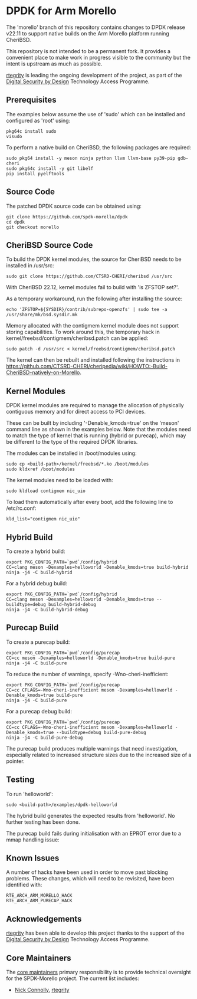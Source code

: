 # DPDK for Arm Morello

The 'morello' branch of this repository contains changes to DPDK release v22.11 to support native builds on the Arm Morello platform running CheriBSD.

This repository is not intended to be a permanent fork. It provides a convenient place to make work in progress visible to the community but the intent is upstream as much as possible.

[rtegrity](https://rtegrity.com/) is leading the ongoing development of the project, as part of the [Digital Security by Design](https://www.dsbd.tech/) Technology Access Programme.

## Prerequisites

The examples below assume the use of 'sudo' which can be installed and configured as 'root' using:

~~~{.sh}
pkg64c install sudo
visudo
~~~

To perform a native build on CheriBSD, the following packages are required:

~~~{.sh}
sudo pkg64 install -y meson ninja python llvm llvm-base py39-pip gdb-cheri
sudo pkg64c install -y git libelf
pip install pyelftools
~~~

## Source Code

The patched DPDK source code can be obtained using:
~~~{.sh}
git clone https://github.com/spdk-morello/dpdk
cd dpdk
git checkout morello
~~~

## CheriBSD Source Code

To build the DPDK kernel modules, the source for CheriBSD needs to be installed in /usr/src:

~~~{.sh}
sudo git clone https://github.com/CTSRD-CHERI/cheribsd /usr/src
~~~

With CheriBSD 22.12, kernel modules fail to build with 'is ZFSTOP set?'.

As a temporary workaround, run the following after installing the source:

~~~{.sh}
echo 'ZFSTOP=${SYSDIR}/contrib/subrepo-openzfs' | sudo tee -a /usr/share/mk/bsd.sysdir.mk
~~~

Memory allocated with the contigmem kernel module does not support storing capabilities.
To work around this, the temporary hack in kernel/freebsd/contigmem/cheribsd.patch can be
applied:

~~~{.sh}
sudo patch -d /usr/src < kernel/freebsd/contigmem/cheribsd.patch
~~~

The kernel can then be rebuilt and installed following the instructions in
https://github.com/CTSRD-CHERI/cheripedia/wiki/HOWTO:-Build-CheriBSD-natively-on-Morello.

## Kernel Modules

DPDK kernel modules are required to manage the allocation of physically contiguous memory and for direct access to PCI devices.

These can be built by including '-Denable_kmods=true' on the 'meson' command line as shown in the examples below. Note that the modules need to match the type of kernel that is running (hybrid or purecap), which may be different to the type of the required DPDK libraries.

The modules can be installed in /boot/modules using:

~~~{.sh}
sudo cp <build-path>/kernel/freebsd/*.ko /boot/modules
sudo kldxref /boot/modules
~~~

The kernel modules need to be loaded with:

~~~{.sh}
sudo kldload contigmem nic_uio
~~~

To load them automatically after every boot, add the following line to /etc/rc.conf:

~~~{.sh}
kld_list="contigmem nic_uio"
~~~

## Hybrid Build

To create a hybrid build:

~~~{.sh}
export PKG_CONFIG_PATH=`pwd`/config/hybrid
CC=clang meson -Dexamples=helloworld -Denable_kmods=true build-hybrid
ninja -j4 -C build-hybrid
~~~

For a hybrid debug build:

~~~{.sh}
export PKG_CONFIG_PATH=`pwd`/config/hybrid
CC=clang meson -Dexamples=helloworld -Denable_kmods=true --buildtype=debug build-hybrid-debug
ninja -j4 -C build-hybrid-debug
~~~

## Purecap Build

To create a purecap build:

~~~{.sh}
export PKG_CONFIG_PATH=`pwd`/config/purecap
CC=cc meson -Dexamples=helloworld -Denable_kmods=true build-pure
ninja -j4 -C build-pure
~~~

To reduce the number of warnings, specify -Wno-cheri-inefficient:

~~~{.sh}
export PKG_CONFIG_PATH=`pwd`/config/purecap
CC=cc CFLAGS=-Wno-cheri-inefficient meson -Dexamples=helloworld -Denable_kmods=true build-pure
ninja -j4 -C build-pure
~~~

For a purecap debug build:

~~~{.sh}
export PKG_CONFIG_PATH=`pwd`/config/purecap
CC=cc CFLAGS=-Wno-cheri-inefficient meson -Dexamples=helloworld -Denable_kmods=true --buildtype=debug build-pure-debug
ninja -j4 -C build-pure-debug
~~~

The purecap build produces multiple warnings that need investigation, especially related to increased structure sizes due to the increased size of a pointer.

## Testing

To run 'helloworld':

~~~{.sh}
sudo <build-path>/examples/dpdk-helloworld
~~~

The hybrid build generates the expected results from 'helloworld'. No further testing has been done.

The purecap build fails during initialisation with an EPROT error due to a mmap handling issue:

## Known Issues

A number of hacks have been used in order to move past blocking problems. These changes, which will need to be revisited, have been identified with:

~~~{.sh}
RTE_ARCH_ARM_MORELLO_HACK
RTE_ARCH_ARM_PURECAP_HACK
~~~

## Acknowledgements

[rtegrity](https://rtegrity.com/) has been able to develop this project thanks to the support of the [Digital Security by Design](https://www.dsbd.tech/) Technology Access Programme.

## Core Maintainers

The [core maintainers](https://github.com/wpdk/wpdk/blob/master/MAINTAINERS.md) primary responsibility is to provide technical oversight for the SPDK-Morello project.
The current list includes:
* [Nick Connolly](https://github.com/nconnolly1), [rtegrity](https://rtegrity.com/)
